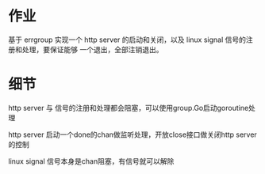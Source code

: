 # 作业

基于 errgroup 实现一个 http server 的启动和关闭，以及 linux signal 信号的注册和处理，要保证能够 一个退出，全部注销退出。



# 细节

http server 与 信号的注册和处理都会阻塞，可以使用group.Go启动goroutine处理

http server 启动一个done的chan做监听处理，开放close接口做关闭http server 的控制

linux signal 信号本身是chan阻塞，有信号就可以解除
